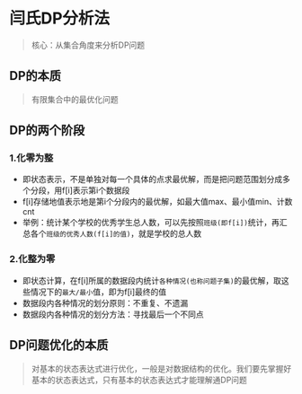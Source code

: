 # 闫氏DP分析法
> 核心：从集合角度来分析DP问题

## DP的本质
> 有限集合中的最优化问题

## DP的两个阶段
### 1.化零为整
+ 即状态表示，不是单独对每一个具体的点求最优解，而是把问题范围划分成多个分段，用f[i]表示第i个数据段
+ f[i]存储地值表示地是第i个分段内的最优解，如最大值max、最小值min、计数cnt
+ 举例：统计某个学校的优秀学生总人数，可以先按照`班级(即f[i])`统计，再汇总各个`班级的优秀人数(f[i]的值)`，就是学校的总人数
### 2.化整为零
+ 即状态计算，在f[i]所属的数据段内统计`各种情况(也称问题子集)`的最优解，取这些情况下的`最大/最小`值，即为f[i]最终的值
+ 数据段内各种情况的划分原则：不重复、不遗漏
+ 数据段内各种情况的划分方法：寻找最后一个不同点

## DP问题优化的本质
> 对基本的状态表达式进行优化，一般是对数据结构的优化。我们要先掌握好基本的状态表达式，只有基本的状态表达式才能理解通DP问题